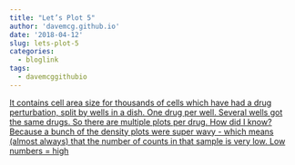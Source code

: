 ```yaml
---
title: "Let’s Plot 5"
author: 'davemcg.github.io'
date: '2018-04-12'
slug: lets-plot-5
categories:
  - bloglink
tags:
  - davemcggithubio
---
```


[It contains cell area size for thousands of cells which have had a drug perturbation, split by wells in a dish. One drug per well. Several wells got the same drugs. So there are multiple plots per drug. How did I know? Because a bunch of the density plots were super wavy - which means (almost always) that the number of counts in that sample is very low. Low numbers = high<i class="fas fa-external-link-alt"></i>](http://davemcg.github.io/./post/let-s-plot-5-ridgeline-density-plots/)

